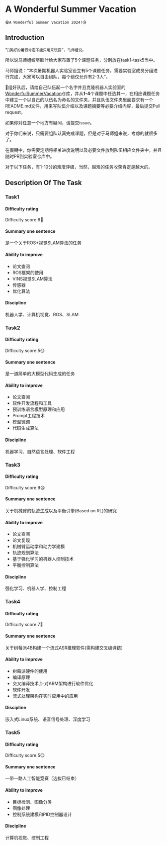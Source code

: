 # A Wonderful Summer Vacation

    😁A Wonderful Summer Vacation 2024!😘

## Introduction

`”🥳美好的暑假肯定不能只用来玩耍“，马师姐说。`

所以说马师姐绞尽脑汁给大家布置了5个课题任务，分别放在task1-task5当中。

马师姐说：“本次暑期机器人实验室设立有5个课题任务，需要实验室成员分组进行完成，大家可以自由组队，每个组仅允许有2-3人“。

🫣组好队后，请给自己队伍起一个名字并且克隆机器人实验室的[WonderfulSummerVacation](https://github.com/SDNURoboticsAILab/WonderfulSummerVacation.git)仓库，并从**1-4**个课题中任选其一，在相应课题任务中建立一个以自己的队伍名为命名的文件夹，并且队伍文件夹里面要求有一个README.md文件，用来写队伍介绍以及课题摘要等必要介绍内容，最后提交Pull request。

如果你对任意一个地方有疑问，请提交issue。

对于你们来说，只需要组队认真完成课题，但是对于马师姐来说，考虑的就很多了。

在假期中，你需要定期将相关进度说明以及必要文件放到队伍相应文件夹中，并且随时PR到实验室仓库中。

对于以下任务，有1-10分的难度评级，当然，越难的任务收获肯定是越大的。

## Description Of The Task

### Task1

#### Difficulty rating

Difficulty score:6🧐

#### Summary one sentence

是一个关于ROS+视觉SLAM算法的任务

#### Ability to improve

- 论文查阅
- ROS框架的使用
- VINS视觉SLAM算法
- 传感器
- 优化算法

#### Discipline

机器人学、计算机视觉、ROS、SLAM

### Task2

#### Difficulty rating

Difficulty score:5😏

#### Summary one sentence

是一道简单的大模型代码生成的任务

#### Ability to improve

- 论文查阅
- 软件开发流程和工具
- 预训练语言模型原理和应用
- Prompt工程技术
- 模型微调
- 代码生成算法

#### Discipline

机器学习、自然语言处理、软件工程

### Task3

#### Difficulty rating

Difficulty score:9😫

#### Summary one sentence

关于机械臂的轨迹生成以及平衡引擎(Based on RL)的研究

#### Ability to improve

- 论文查阅
- 论文复现
- 机械臂运动学和动力学建模
- 轨迹规划算法
- 基于强化学习的机器人控制技术
- 平衡控制算法

#### Discipline

强化学习、机器人学、控制工程

### Task4

#### Difficulty rating

Difficulty score:7🤨

#### Summary one sentence

关于树莓派4B构建一个流式ASR推理软件(需构建交叉编译链)

#### Ability to improve

- 树莓派硬件的使用
- 编译原理
- 交叉编译技术,针对ARM架构进行软件优化
- 软件开发
- 流式处理架构在实时应用中的应用

#### Discipline

嵌入式Linux系统、语音信号处理、深度学习

### Task5

#### Difficulty rating

Difficulty score:5😏

#### Summary one sentence

一带一路人工智能竞赛（选拔已结束）

#### Ability to improve

- 目标检测、图像分类
- 图像处理
- 控制系统建模和PID控制器设计

#### Discipline

计算机视觉、控制工程
